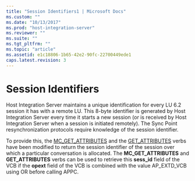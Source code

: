 ```yaml
---
title: "Session Identifiers1 | Microsoft Docs"
ms.custom: ""
ms.date: "10/13/2017"
ms.prod: "host-integration-server"
ms.reviewer: ""
ms.suite: ""
ms.tgt_pltfrm: ""
ms.topic: "article"
ms.assetid: e1c18806-1b65-42e2-90fc-22700449ede1
caps.latest.revision: 3
---
```

# Session Identifiers
Host Integration Server maintains a unique identification for every LU 6.2 session it has with a remote LU. This 8-byte identifier is generated by Host Integration Server every time it starts a new session (or is received by Host Integration Server when a session is initiated remotely). The Sync Point resynchronization protocols require knowledge of the session identifier.  
  
 To provide this, the [MC_GET_ATTRIBUTES](../Topic/MC_GET_ATTRIBUTES1.md) and the [GET_ATTRIBUTES](../Topic/GET_ATTRIBUTES1.md) verbs have been modified to return the session identifier of the session over which a particular conversation is allocated. The **MC_GET_ATTRIBUTES** and **GET_ATTRIBUTES** verbs can be used to retrieve this **sess_id** field of the VCB if the **opext** field of the VCB is combined with the value AP_EXTD_VCB using OR before calling APPC.